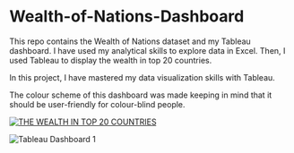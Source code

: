 # Wealth-of-Nations-Dashboard

This repo contains the Wealth of Nations dataset and my Tableau dashboard. I have used my analytical skills to explore data in Excel. Then, I used Tableau to display the wealth in top 20 countries.

In this project, I have mastered my data visualization skills with Tableau.

The colour scheme of this dashboard was made keeping in mind that it should be user-friendly for colour-blind people.





<div class='tableauPlaceholder' id='viz1692010941908' style='position: relative'><noscript><a href='#'><img alt='THE WEALTH IN TOP 20 COUNTRIES ' src='https:&#47;&#47;public.tableau.com&#47;static&#47;images&#47;Th&#47;TheWealthintop20countries&#47;Dashboard1&#47;1_rss.png' style='border: none' /></a></noscript><object class='tableauViz'  style='display:none;'><param name='host_url' value='https%3A%2F%2Fpublic.tableau.com%2F' /> <param name='embed_code_version' value='3' /> <param name='site_root' value='' /><param name='name' value='TheWealthintop20countries&#47;Dashboard1' /><param name='tabs' value='no' /><param name='toolbar' value='yes' /><param name='static_image' value='https:&#47;&#47;public.tableau.com&#47;static&#47;images&#47;Th&#47;TheWealthintop20countries&#47;Dashboard1&#47;1.png' /> <param name='animate_transition' value='yes' /><param name='display_static_image' value='yes' /><param name='display_spinner' value='yes' /><param name='display_overlay' value='yes' /><param name='display_count' value='yes' /><param name='language' value='en-US' /></object></div>                <script type='text/javascript'>                    var divElement = document.getElementById('viz1692010941908');                    var vizElement = divElement.getElementsByTagName('object')[0];                    if ( divElement.offsetWidth > 800 ) { vizElement.style.width='100%';vizElement.style.height=(divElement.offsetWidth*0.75)+'px';} else if ( divElement.offsetWidth > 500 ) { vizElement.style.width='100%';vizElement.style.height=(divElement.offsetWidth*0.75)+'px';} else { vizElement.style.width='100%';vizElement.style.height='1577px';}                     var scriptElement = document.createElement('script');                    scriptElement.src = 'https://public.tableau.com/javascripts/api/viz_v1.js';                    vizElement.parentNode.insertBefore(scriptElement, vizElement);                </script>


![Tableau Dashboard 1](https://github.com/Vidhisha015/Wealth-of-Nations-Dashboard/assets/142215081/93956b74-855a-4b29-ad6b-7defef623f2c)
